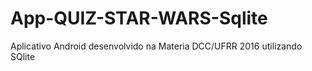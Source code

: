 # App-QUIZ-STAR-WARS-Sqlite
Aplicativo Android desenvolvido na Materia DCC/UFRR 2016 utilizando SQlite


